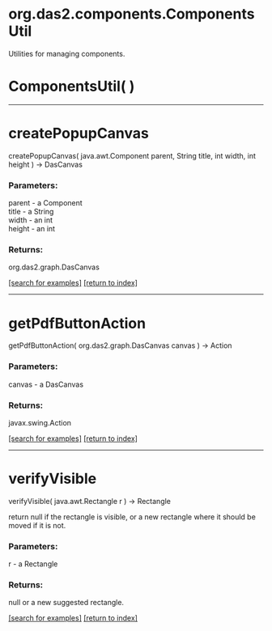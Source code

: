 # org.das2.components.ComponentsUtil

Utilities for managing components.

# ComponentsUtil( )


***
<a name="createPopupCanvas"></a>
# createPopupCanvas
createPopupCanvas( java.awt.Component parent, String title, int width, int height ) &rarr; DasCanvas



### Parameters:
parent - a Component
<br>title - a String
<br>width - an int
<br>height - an int

### Returns:
org.das2.graph.DasCanvas


<a href="https://github.com/autoplot/dev/search?q=createPopupCanvas&unscoped_q=createPopupCanvas">[search for examples]</a>
<a href="https://github.com/autoplot/documentation/blob/master/javadoc/index-all.md">[return to index]</a>

***
<a name="getPdfButtonAction"></a>
# getPdfButtonAction
getPdfButtonAction( org.das2.graph.DasCanvas canvas ) &rarr; Action



### Parameters:
canvas - a DasCanvas

### Returns:
javax.swing.Action


<a href="https://github.com/autoplot/dev/search?q=getPdfButtonAction&unscoped_q=getPdfButtonAction">[search for examples]</a>
<a href="https://github.com/autoplot/documentation/blob/master/javadoc/index-all.md">[return to index]</a>

***
<a name="verifyVisible"></a>
# verifyVisible
verifyVisible( java.awt.Rectangle r ) &rarr; Rectangle

return null if the rectangle is visible, or a new rectangle where it
 should be moved if it is not.

### Parameters:
r - a Rectangle

### Returns:
null or a new suggested rectangle.

<a href="https://github.com/autoplot/dev/search?q=verifyVisible&unscoped_q=verifyVisible">[search for examples]</a>
<a href="https://github.com/autoplot/documentation/blob/master/javadoc/index-all.md">[return to index]</a>

